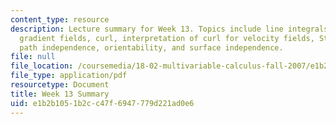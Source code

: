 ```yaml
---
content_type: resource
description: Lecture summary for Week 13. Topics include line integrals in space,
  gradient fields, curl, interpretation of curl for velocity fields, Stokes' theorem,
  path independence, orientability, and surface independence.
file: null
file_location: /coursemedia/18-02-multivariable-calculus-fall-2007/e1b2b1051b2cc47f6947779d221ad0e6_lec_week13.pdf
file_type: application/pdf
resourcetype: Document
title: Week 13 Summary
uid: e1b2b105-1b2c-c47f-6947-779d221ad0e6
---
```

